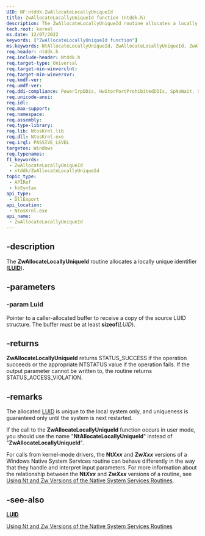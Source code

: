 ```yaml
---
UID: NF:ntddk.ZwAllocateLocallyUniqueId
title: ZwAllocateLocallyUniqueId function (ntddk.h)
description: The ZwAllocateLocallyUniqueId routine allocates a locally unique identifier (LUID).
tech.root: kernel
ms.date: 12/07/2022
keywords: ["ZwAllocateLocallyUniqueId function"]
ms.keywords: NtAllocateLocallyUniqueId, ZwAllocateLocallyUniqueId, ZwAllocateLocallyUniqueId routine [Kernel-Mode Driver Architecture], k111_de9ec26c-4aa4-4f1b-b876-c6e27bb2a067.xml, kernel.zwallocatelocallyuniqueid, ntddk/NtAllocateLocallyUniqueId, ntddk/ZwAllocateLocallyUniqueId
req.header: ntddk.h
req.include-header: Ntddk.h
req.target-type: Universal
req.target-min-winverclnt:
req.target-min-winversvr: 
req.kmdf-ver: 
req.umdf-ver: 
req.ddi-compliance: PowerIrpDDis, HwStorPortProhibitedDDIs, SpNoWait, StorPortStartIo
req.unicode-ansi: 
req.idl: 
req.max-support: 
req.namespace: 
req.assembly: 
req.type-library: 
req.lib: NtosKrnl.lib
req.dll: NtosKrnl.exe
req.irql: PASSIVE_LEVEL
targetos: Windows
req.typenames: 
f1_keywords:
 - ZwAllocateLocallyUniqueId
 - ntddk/ZwAllocateLocallyUniqueId
topic_type:
 - APIRef
 - kbSyntax
api_type:
 - DllExport
api_location:
 - NtosKrnl.exe
api_name:
 - ZwAllocateLocallyUniqueId
---
```


## -description

The **ZwAllocateLocallyUniqueId** routine allocates a locally unique identifier ([**LUID**](../igpupvdev/ns-igpupvdev-_luid.md)).

## -parameters

### -param Luid

Pointer to a caller-allocated buffer to receive a copy of the source LUID structure. The buffer must be at least **sizeof**(*LUID*).

## -returns

**ZwAllocateLocallyUniqueId** returns STATUS_SUCCESS if the operation succeeds or the appropriate NTSTATUS value if the operation fails. If the output parameter cannot be written to, the routine returns STATUS_ACCESS_VIOLATION.

## -remarks

The allocated [LUID](../igpupvdev/ns-igpupvdev-_luid.md) is unique to the local system only, and uniqueness is guaranteed only until the system is next restarted.

If the call to the **ZwAllocateLocallyUniqueId** function occurs in user mode, you should use the name "**NtAllocateLocallyUniqueId**" instead of "**ZwAllocateLocallyUniqueId**".

For calls from kernel-mode drivers, the **Nt*Xxx*** and **Zw*Xxx*** versions of a Windows Native System Services routine can behave differently in the way that they handle and interpret input parameters. For more information about the relationship between the **Nt*Xxx*** and **Zw*Xxx*** versions of a routine, see [Using Nt and Zw Versions of the Native System Services Routines](/windows-hardware/drivers/kernel/using-nt-and-zw-versions-of-the-native-system-services-routines).

## -see-also

[**LUID**](../igpupvdev/ns-igpupvdev-_luid.md)

[Using Nt and Zw Versions of the Native System Services Routines](/windows-hardware/drivers/kernel/using-nt-and-zw-versions-of-the-native-system-services-routines)